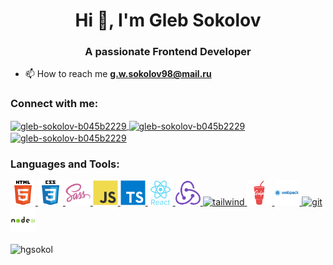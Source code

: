 <h1 align="center">Hi 👋, I'm Gleb Sokolov</h1>
<h3 align="center">A passionate Frontend Developer</h3>

- 📫 How to reach me **<a href="mailto:g.w.sokolov98@mail.ru">g.w.sokolov98@mail.ru</a>**

<h3 align="left">Connect with me:</h3>
<p align="left">
  <a href="https://linkedin.com/in/gleb-sokolov-b045b2229" target="blank">
    <img align="center" src="https://cdn.jsdelivr.net/npm/simple-icons@3.0.1/icons/linkedin.svg" alt="gleb-sokolov-b045b2229" height="30" width="40" />
  </a>
  <a href="https://www.instagram.com/g.sokol.off/" target="blank">
    <img align="center" src="https://cdn.jsdelivr.net/npm/simple-icons@3.0.1/icons/instagram.svg" alt="gleb-sokolov-b045b2229" height="30" width="40" />
  </a>
  <a href="https://t.me/NinjsWay" target="blank">
    <img align="center" src="https://cdn.jsdelivr.net/npm/simple-icons@7.0.0/icons/telegram.svg" alt="gleb-sokolov-b045b2229" height="30" width="40" />
  </a>
<!--   <a href="https://www.codewars.com/users/SokG" target="blank">
    <img align="center" src="https://cdn.jsdelivr.net/npm/simple-icons@3.0.1/icons/github.svg" alt="https://www.codewars.com/users/SokG" height="30" width="40" />
  </a> -->
</p>

<h3 align="left">Languages and Tools:</h3>
<p align="left"> 
  <a href="https://www.w3.org/html/" target="_blank" rel="noreferrer"> 
    <img src="https://raw.githubusercontent.com/devicons/devicon/master/icons/html5/html5-original-wordmark.svg" alt="html5" width="40" height="40"/> 
  </a> 
  <a href="https://www.w3schools.com/css/" target="_blank" rel="noreferrer"> 
    <img src="https://raw.githubusercontent.com/devicons/devicon/master/icons/css3/css3-original-wordmark.svg" alt="css3" width="40" height="40"/> 
  </a> 
  <a href="https://sass-lang.com" target="_blank" rel="noreferrer"> 
    <img src="https://raw.githubusercontent.com/devicons/devicon/master/icons/sass/sass-original.svg" alt="sass" width="40" height="40"/> 
  </a> 
  <a href="https://developer.mozilla.org/en-US/docs/Web/JavaScript" target="_blank" rel="noreferrer"> 
    <img src="https://raw.githubusercontent.com/devicons/devicon/master/icons/javascript/javascript-original.svg" alt="javascript" width="40" height="40"/> 
  </a> 
  <a href="https://www.typescriptlang.org/" target="_blank" rel="noreferrer"> 
    <img src="https://raw.githubusercontent.com/devicons/devicon/master/icons/typescript/typescript-original.svg" alt="typescript" width="40" height="40"/> 
  </a> 
  <a href="https://reactjs.org/" target="_blank" rel="noreferrer"> 
    <img src="https://raw.githubusercontent.com/devicons/devicon/master/icons/react/react-original-wordmark.svg" alt="react" width="40" height="40"/> 
  </a> 
  <a href="https://redux.js.org" target="_blank" rel="noreferrer"> 
    <img src="https://raw.githubusercontent.com/devicons/devicon/master/icons/redux/redux-original.svg" alt="redux" width="40" height="40"/> 
  </a> 
   <a href="https://tailwindcss.com/" target="_blank" rel="noreferrer"> 
    <img src="https://www.vectorlogo.zone/logos/tailwindcss/tailwindcss-icon.svg" alt="tailwind" width="40" height="40"/> 
  </a> 
  <a href="https://gulpjs.com" target="_blank" rel="noreferrer"> 
    <img src="https://raw.githubusercontent.com/devicons/devicon/master/icons/gulp/gulp-plain.svg" alt="gulp" width="40" height="40"/> 
  </a>
  <a href="https://webpack.js.org" target="_blank" rel="noreferrer"> 
    <img src="https://raw.githubusercontent.com/devicons/devicon/d00d0969292a6569d45b06d3f350f463a0107b0d/icons/webpack/webpack-original-wordmark.svg" alt="webpack" width="40" height="40"/> 
  </a>
  <a href="https://git-scm.com/" target="_blank" rel="noreferrer"> 
    <img src="https://www.vectorlogo.zone/logos/git-scm/git-scm-icon.svg" alt="git" width="40" height="40"/> 
  </a>
  <a href="https://nodejs.org" target="_blank" rel="noreferrer"> 
    <img src="https://raw.githubusercontent.com/devicons/devicon/master/icons/nodejs/nodejs-original-wordmark.svg" alt="nodejs" width="40" height="40"/> 
  </a>
</p>
<p><img align="center" src="https://github-readme-stats.vercel.app/api/top-langs?username=hgsokol&show_icons=true&locale=en&layout=compact&theme=tokyonight" alt="hgsokol" /></p>

